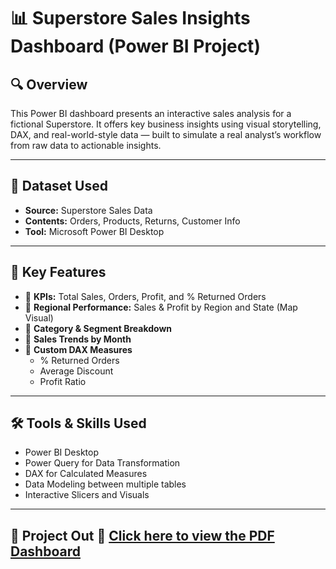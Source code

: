 
# 📊 Superstore Sales Insights Dashboard (Power BI Project)

## 🔍 Overview
This Power BI dashboard presents an interactive sales analysis for a fictional Superstore. It offers key business insights using visual storytelling, DAX, and real-world-style data — built to simulate a real analyst’s workflow from raw data to actionable insights.

---

## 📁 Dataset Used
- **Source:** Superstore Sales Data
- **Contents:** Orders, Products, Returns, Customer Info
- **Tool:** Microsoft Power BI Desktop

---

## 🎯 Key Features

- 📌 **KPIs:** Total Sales, Orders, Profit, and % Returned Orders  
- 🧭 **Regional Performance:** Sales & Profit by Region and State (Map Visual)  
- 🧠 **Category & Segment Breakdown**  
- 📅 **Sales Trends by Month**  
- 🧮 **Custom DAX Measures**  
  - % Returned Orders  
  - Average Discount  
  - Profit Ratio

---

## 🛠 Tools & Skills Used

- Power BI Desktop
- Power Query for Data Transformation
- DAX for Calculated Measures
- Data Modeling between multiple tables
- Interactive Slicers and Visuals

---

## 📄 Project Out 📎 [Click here to view the PDF Dashboard](./SuperstoreAnalytics.pdf)


